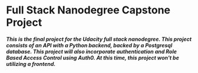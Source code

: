 # Full Stack Nanodegree Capstone Project

##### This is the final project for the Udacity full stack nanodegree. This project consists of an API with a Python backend, backed by a Postgresql database. This project will also incorporate authentication and Role Based Access Control using Auth0. At this time, this project won't be utilizing a frontend. 

##### 